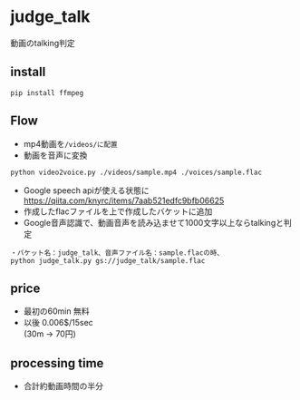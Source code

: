 # judge_talk
動画のtalking判定  

## install
```
pip install ffmpeg
```

## Flow
 - mp4動画を`/videos/に配置  `
 - 動画を音声に変換  
```
python video2voice.py ./videos/sample.mp4 ./voices/sample.flac
```
 - Google speech apiが使える状態に  
 https://qiita.com/knyrc/items/7aab521edfc9bfb06625
 - 作成したflacファイルを上で作成したバケットに追加  
 - Google音声認識で、動画音声を読み込ませて1000文字以上ならtalkingと判定  
 ```
 ・バケット名：judge_talk、音声ファイル名：sample.flacの時、
 python judge_talk.py gs://judge_talk/sample.flac
```

## price
 - 最初の60min	無料   
 - 以後	0.006$/15sec    
(30m -> 70円)     

## processing time
 - 合計約動画時間の半分
